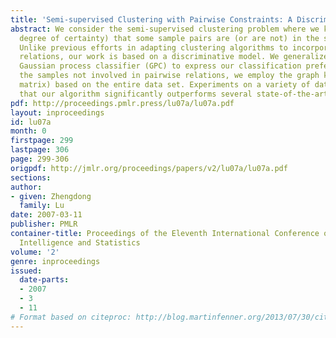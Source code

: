 ```yaml
---
title: 'Semi-supervised Clustering with Pairwise Constraints: A Discriminative Approach'
abstract: We consider the semi-supervised clustering problem where we know (with varying
  degree of certainty) that some sample pairs are (or are not) in the same class.
  Unlike previous efforts in adapting clustering algorithms to incorporate those pairwise
  relations, our work is based on a discriminative model. We generalize the standard
  Gaussian process classifier (GPC) to express our classification preference. To use
  the samples not involved in pairwise relations, we employ the graph kernels (covariance
  matrix) based on the entire data set. Experiments on a variety of data sets show
  that our algorithm significantly outperforms several state-of-the-art methods.
pdf: http://proceedings.pmlr.press/lu07a/lu07a.pdf
layout: inproceedings
id: lu07a
month: 0
firstpage: 299
lastpage: 306
page: 299-306
origpdf: http://jmlr.org/proceedings/papers/v2/lu07a/lu07a.pdf
sections: 
author:
- given: Zhengdong
  family: Lu
date: 2007-03-11
publisher: PMLR
container-title: Proceedings of the Eleventh International Conference on Artificial
  Intelligence and Statistics
volume: '2'
genre: inproceedings
issued:
  date-parts:
  - 2007
  - 3
  - 11
# Format based on citeproc: http://blog.martinfenner.org/2013/07/30/citeproc-yaml-for-bibliographies/
---
```

